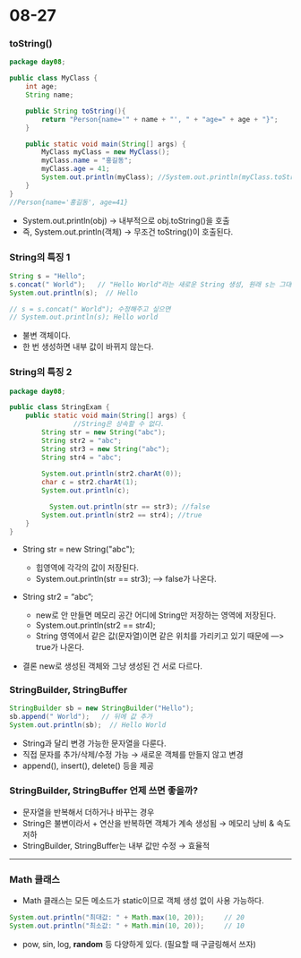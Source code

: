 # 08-27

### toString()

```java
package day08;

public class MyClass {
    int age;
    String name;

    public String toString(){
        return "Person{name='" + name + "', " + "age=" + age + "}";
    }

    public static void main(String[] args) {
        MyClass myClass = new MyClass();
        myClass.name = "홍길동";
        myClass.age = 41;
        System.out.println(myClass); //System.out.println(myClass.toString()); 똑같다.
    }
}
//Person{name='홍길동', age=41}
```

- System.out.println(obj) → 내부적으로 obj.toString()을 호출
- 즉, System.out.println(객체) → 무조건 toString()이 호출된다.

### String의 특징 1

```java
String s = "Hello";
s.concat(" World");   // "Hello World"라는 새로운 String 생성, 원래 s는 그대로
System.out.println(s);  // Hello

// s = s.concat(" World"); 수정해주고 싶으면 
// System.out.println(s); Hello world
```

- 불변 객체이다.
- 한 번 생성하면 내부 값이 바뀌지 않는다.

### String의 특징 2

```java
package day08;

public class StringExam {
    public static void main(String[] args) {
				//String은 상속할 수 없다.
        String str = new String("abc");
        String str2 = "abc";
        String str3 = new String("abc");
        String str4 = "abc";
        
        System.out.println(str2.charAt(0));
        char c = str2.charAt(1);
        System.out.println(c);

	      System.out.println(str == str3); //false
        System.out.println(str2 == str4); //true
    }
}
```

- String str = new String("abc");
    - 힙영역에 각각의 값이 저장된다.
    - System.out.println(str == str3); —> false가 나온다.

- String str2 = “abc”;
    - new로 안 만들면 메모리 공간 어디에 String만 저장하는 영역에 저장된다.
    - System.out.println(str2 == str4);
    - String 영역에서 같은 값(문자열)이면 같은 위치를 가리키고 있기 때문에 —> true가 나온다.

- 결론 new로 생성된 객체와 그냥 생성된 건 서로 다르다.

### StringBuilder, StringBuffer

```java
StringBuilder sb = new StringBuilder("Hello");
sb.append(" World");   // 뒤에 값 추가
System.out.println(sb);  // Hello World
```

- String과 달리 변경 가능한 문자열을 다룬다.
- 직접 문자를 추가/삭제/수정 가능 → 새로운 객체를 만들지 않고 변경
- append(), insert(), delete() 등을 제공

### StringBuilder, StringBuffer 언제 쓰면 좋을까?

- 문자열을 반복해서 더하거나 바꾸는 경우
- String은 불변이라서 + 연산을 반복하면 객체가 계속 생성됨 → 메모리 낭비 & 속도 저하
- StringBuilder, StringBuffer는 내부 값만 수정 → 효율적

---

### Math 클래스

- Math 클래스는 모든 메소드가 static이므로 객체 생성 없이 사용 가능하다.

```java
System.out.println("최대값: " + Math.max(10, 20));     // 20
System.out.println("최소값: " + Math.min(10, 20));     // 10
```

- pow, sin, log, **random** 등 다양하게 있다. (필요할 때 구글링해서 쓰자)